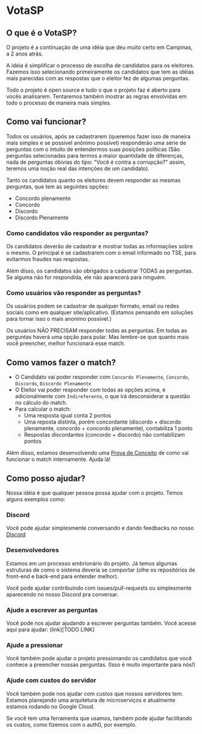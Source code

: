 # VotaSP

## O que é o VotaSP?

O projeto é a continuação de uma idéia que deu muito certo em Campinas, a 2 anos atrás.

A idéia é simplificar o processo de escolha de candidatos para os eleitores. Fazemos isso selecionando primeiramente os candidatos que tem as idéias mais parecidas com as respostas que o eleitor fez de algumas perguntas.

Todo o projeto é open source e tudo o que o projeto faz é aberto para vocês analisarem. Tentaremos também mostrar as regras envolvidas em todo o processo de maneira mais simples.

## Como vai funcionar?

Todos os usuários, após se cadastrarem (queremos fazer isso de maneira mais simples e se possível anônimo possível) responderão uma série de perguntas com o intuíto de entendermos suas posições políticas (São perguntas selecionadas para termos a maior quantidade de diferenças, nada de perguntas óbivias do tipo: "Você é contra a corrupção?" assim, teremos uma noção real das intenções de um candidato).

Tanto os candidatos quanto os eleitores devem responder as mesmas perguntas, que tem as seguintes opções:
 - Concordo plenamente
 - Concordo
 - Discordo
 - Discordo Plenamente

### Como candidatos vão responder as perguntas?

Os candidatos deverão de cadastrar e mostrar todas as informações sobre o mesmo. O principal é se cadastrarem com o email informado no TSE, para evitarmos fraudes nas respostas.

Além disso, os candidatos são obrigados a cadastrar TODAS as perguntas. Se alguma não for respondida, ele não aparecerá para ninguém.

### Como usuários vão responder as perguntas?

Os usuários podem se cadastrar de qualquer formato, email ou redes sociais como em qualquer site/aplicativo. (Estamos pensando em soluções para tornar isso o mais anonimo possível.)

Os usuários NÃO PRECISAM responder todas as perguntas. Em todas as perguntas haverá uma opção para pular. Mas lembre-se que quanto mais você preencher, melhor funcionará esse match.

## Como vamos fazer o match?

- O Candidato vai poder responder com `Concordo Plenamente`, `Concordo`, `Discordo`, `Discordo Plenamente`
- O Eleitor vai poder responder com todas as opções acima, e adicionalmente com `Indireferente`, o que irá desconsiderar a questão no cálculo do match.
- Para calcular o match:
  - Uma resposta igual conta 2 pontos
  - Uma reposta distinta, porém concordante (discordo + discordo plenamente, concordo + concordo plenamente), contabiliza 1 ponto
  - Respostas discordantes (concordo + discordo) não contabilizam pontos

Além disso, estamos desenvolvendo uma [Prova de Conceito](https://github.com/Minhacps/votasp-poc-matcher) de como vai funcionar o match internamente. Ajuda lá!

## Como posso ajudar?

Nossa idéia é que qualquer pessoa possa ajudar com o projeto. Temos alguns exemplos como:

### Discord
Você pode ajudar simplesmente conversando e dando feedbacks no nosso [Discord](https://discord.gg/TGfXVHy)

### Desenvolvedores
Estamos em um processo embrionário do projeto. Já temos algumas estruturas de como o sistema deveria se comportar (olhe os repositórios de front-end e back-end para entender melhor).

Você pode ajudar contribuindo com issues/pull-requests ou simplesmente aparecendo no nosso Discord pra conversar.

### Ajude a escrever as perguntas
Você pode nos ajudar ajudando a escrever perguntas também.
Você acesse aqui para ajudar: (link)[TODO LINK]

### Ajude a pressionar
Você também pode ajudar o projeto pressionando os candidatos que você conhece a preencher nossas perguntas. (Isso é muito importante para nós!)

### Ajude com custos do servidor
Você também pode nos ajudar com custos que nossos servidores tem. Estamos planejando uma arquitetura de microserviços e atualmente estamos rodando no Google Cloud.

Se você tem uma ferramenta que usamos, também pode ajudar facilitando os custos, como fizemos com o auth0, por exemplo.
